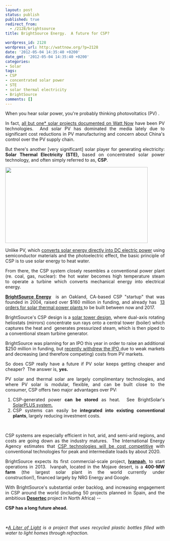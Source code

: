 ```yaml
---
layout: post
status: publish
published: true
redirect_from:
  - /2128/brightsource
title: BrightSource Energy.  A future for CSP?

wordpress_id: 2128
wordpress_url: http://wattnow.org/?p=2128
date: '2012-05-04 14:35:40 +0200'
date_gmt: '2012-05-04 14:35:40 +0200'
categories:
- Solar
tags:
- CSP
- concentrated solar power
- STE
- solar thermal electricity
- BrightSource
comments: []
---
```

<p style="text-align: justify;">When you hear solar power, you're probably thinking photovoltatics (PV) .&nbsp;</p>
<p style="text-align: justify;">In fact, <a href="http://wattnow.org/wattnow-projects/solar">all but one*&nbsp;solar projects documented on Watt Now</a>&nbsp;have been PV technologies.&nbsp; And solar PV has dominated the media lately due to significant cost reductions in PV manufacturing&nbsp;and&nbsp;concern about China's control over the PV supply chain.</p>
<p style="text-align: justify;">But there's another [very significant] solar player for generating electricity: <strong>Solar Thermal Electricity (STE),</strong> based on concentrated solar power technology, and often simply referred to as,&nbsp;<strong>CSP</strong>.</p>
<div class="mceTemp">
<p><a href="http://www.solarthermalmagazine.com/2010/06/02/largest-solar-thermal-energy-project-in-the-southern-hemisphere/"><img class="size-full wp-image-2133" title="areva-solar-thermal-farm-solar-thermal-magazine" src="{{ 'assets/from-wordpress/uploads/2012/05/areva-solar-thermal-farm-solar-thermal-magazine1.jpg' | relative_url }}" alt="" width="450" height="240" /></a></p>
</div>
<p style="text-align: justify;">Unlike PV, which <a href="http://en.wikipedia.org/wiki/Photovoltaics">converts solar energy directly into DC electric power</a>&nbsp;using semiconductor materials and the photoelectric effect, the basic principle of CSP is to use solar energy to heat water.</p>
<p style="text-align: justify;">From there, the&nbsp;CSP system closely resembles a conventional power plant (re. coal, gas, nuclear):&nbsp;the&nbsp;hot water becomes high temperature steam to&nbsp;operate a turbine which converts mechanical energy into electrical energy.&nbsp;</p>
<p style="text-align: justify;"><strong><a href="http://www.brightsourceenergy.com/">BrightSource Energy</a>&nbsp; </strong>is an Oakland, CA-based CSP "startup" that was founded in 2004, raised over $160 million in funding, and already has&nbsp;&nbsp;<a href="http://gigaom.com/cleantech/the-story-behind-brightsources-ditched-ipo/">13 orders for solar thermal power plants </a>to be built between now and 2017.&nbsp;</p>
<p style="text-align: justify;">BrightSource's&nbsp;CSP design is a <a href="http://www.brightsourceenergy.com/technology/how_lpt_works/">solar tower design</a>, where&nbsp;dual-axis rotating heliostats (mirrors) concentrate sun rays onto a central tower (boiler) which captures the heat and &nbsp;generates pressurized steam, which is then piped to a conventional steam turbine generator.</p>
<p></p>
<p style="text-align: justify;">BrightSource was planning for an IPO this year in order to raise an additional $250 million in funding, but <a href="http://gigaom.com/cleantech/the-story-behind-brightsources-ditched-ipo/">recently withdrew the IPO </a>due to weak markets and decreasing (and therefore competing) costs from PV markets.&nbsp;</p>
<p style="text-align: justify;">So does&nbsp;CSP really have a future if PV solar keeps getting cheaper and cheaper?&nbsp; The answer is, <strong>yes.</strong></p>
<p style="text-align: justify;">PV solar and thermal solar are largely complimentary technologies,&nbsp;and where PV solar is modular, flexible, and can be built close to the consumer,&nbsp;CSP offers two major advantages over PV:</p>
<ol>
<li>
<div style="text-align: justify;">CSP-generated power <strong>can be stored</strong> as heat.&nbsp; See BrightSolar's <a href="http://www.brightsourceenergy.com/technology/how_lpt_works/">SolarPLUS system.</a></div>
</li>
<li>
<div style="text-align: justify;">CSP systems can easily be<strong> integrated into existing conventional plants</strong>, largely reducing investment costs.&nbsp;</div>
</li>
</ol>
<p style="text-align: justify;">&nbsp;</p>
<p style="text-align: justify;">CSP systems are especially efficient in hot,&nbsp;arid, and semi-arid regions, and costs are going down as the industry matures.&nbsp; The&nbsp;International Energy Agency estimates that <a href="http://www.iea.org/Textbase/npsum/solar2011SUM.pdf">CSP technologies will be cost competitive</a>&nbsp;with conventional technologies for peak and intermediate loads by about 2020.</p>
<p style="text-align: justify;">BrightSource expects its first commercial-scale project, <strong><a href="http://www.brightsourceenergy.com/projects/ivanpah">Ivanpah</a></strong>, to&nbsp;start operations in 2013.&nbsp; Ivanpah, located in the Mojave desert, is a <strong>400-MW farm</strong> (the largest solar plant in the world currently under construction!),&nbsp;financed largely by NRG Energy and Google.</p>
<p style="text-align: justify;">With BrightSource's substantial order backlog, and increasing engagement in CSP around the world (including 50 projects planned in Spain, and the ambitious&nbsp;<strong><a href="http://en.wikipedia.org/wiki/Desertec">Desertec</a>&nbsp;</strong>project in North Africa) --</p>
<p style="text-align: justify;"><strong>CSP has a long future ahead.&nbsp; </strong></p>
<p style="text-align: justify;">&nbsp;</p>
<p style="text-align: justify;"><em>*<a href="http://wattnow.org/330/a-liter-of-light-isang-litrong-liwanag">A Liter of Light</a>&nbsp;is a project that uses recycled plastic bottles filled with water to light homes through refraction.</em></p>

